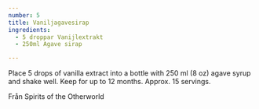 ```yaml
---
number: 5
title: Vaniljagavesirap 
ingredients: 
  - 5 droppar Vanijlextrakt
  - 250ml Agave sirap

---
```



Place 5 drops of vanilla extract into a bottle with 250 ml (8 oz) agave syrup and shake well.
Keep for up to 12 months. Approx. 15 servings.

Från Spirits of the Otherworld